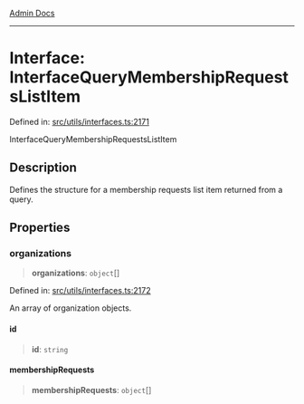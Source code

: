 [Admin Docs](/)

***

# Interface: InterfaceQueryMembershipRequestsListItem

Defined in: [src/utils/interfaces.ts:2171](https://github.com/PalisadoesFoundation/talawa-admin/blob/main/src/utils/interfaces.ts#L2171)

InterfaceQueryMembershipRequestsListItem

## Description

Defines the structure for a membership requests list item returned from a query.

## Properties

### organizations

> **organizations**: `object`[]

Defined in: [src/utils/interfaces.ts:2172](https://github.com/PalisadoesFoundation/talawa-admin/blob/main/src/utils/interfaces.ts#L2172)

An array of organization objects.

#### id

> **id**: `string`

#### membershipRequests

> **membershipRequests**: `object`[]
